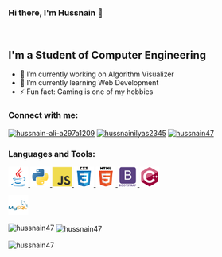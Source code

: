 ### Hi there, I'm Hussnain 👋
<br>

## I'm a Student of Computer Engineering

- 🔭 I’m currently working on Algorithm Visualizer
- 🌱 I’m currently learning Web Development
- ⚡ Fun fact: Gaming is one of my hobbies

<h3 align="left">Connect with me:</h3>
<p align="left">
<a href="https://linkedin.com/in/hussnain-ali-a297a1209" target="blank"><img align="center" src="https://raw.githubusercontent.com/rahuldkjain/github-profile-readme-generator/master/src/images/icons/Social/linked-in-alt.svg" alt="hussnain-ali-a297a1209" height="30" width="40" /></a>
<a href="https://fb.com/hussnainilyas2345" target="blank"><img align="center" src="https://raw.githubusercontent.com/rahuldkjain/github-profile-readme-generator/master/src/images/icons/Social/facebook.svg" alt="hussnainilyas2345" height="30" width="40" /></a>
<a href="https://www.leetcode.com/hussnain47" target="blank"><img align="center" src="https://raw.githubusercontent.com/rahuldkjain/github-profile-readme-generator/master/src/images/icons/Social/leet-code.svg" alt="hussnain47" height="30" width="40" /></a>
</p>

<h3 align="left">Languages and Tools:</h3>
<p align="left"> <a href="https://www.java.com" target="_blank"> <img src="https://raw.githubusercontent.com/devicons/devicon/master/icons/java/java-original.svg" alt="java" width="40" height="40"/> </a> <a href="https://www.python.org" target="_blank"> <img src="https://raw.githubusercontent.com/devicons/devicon/master/icons/python/python-original.svg" alt="python" width="40" height="40"/> </a> <a href="https://developer.mozilla.org/en-US/docs/Web/JavaScript" target="_blank"> <img src="https://raw.githubusercontent.com/devicons/devicon/master/icons/javascript/javascript-original.svg" alt="javascript" width="40" height="40"/> </a> <a href="https://www.w3schools.com/css/" target="_blank"> <img src="https://raw.githubusercontent.com/devicons/devicon/master/icons/css3/css3-original-wordmark.svg" alt="css3" width="40" height="40"/> </a> <a href="https://www.w3.org/html/" target="_blank"> <img src="https://raw.githubusercontent.com/devicons/devicon/master/icons/html5/html5-original-wordmark.svg" alt="html5" width="40" height="40"/> </a> <a href="https://getbootstrap.com" target="_blank"> <img src="https://raw.githubusercontent.com/devicons/devicon/master/icons/bootstrap/bootstrap-plain-wordmark.svg" alt="bootstrap" width="40" height="40"/> </a>  <a href="https://www.w3schools.com/cpp/" target="_blank"> <img src="https://raw.githubusercontent.com/devicons/devicon/master/icons/cplusplus/cplusplus-original.svg" alt="cplusplus" width="40" height="40"/> </a> </p> <a href="https://www.mysql.com/" target="_blank"> <img src="https://raw.githubusercontent.com/devicons/devicon/master/icons/mysql/mysql-original-wordmark.svg" alt="mysql" width="40" height="40"/> </a> 

<p><img align="left" src="https://github-readme-stats.vercel.app/api/top-langs?username=hussnain47&show_icons=true&locale=en&layout=compact&theme=dark" alt="hussnain47" /></p>

<p>&nbsp;<img align="center" src="https://github-readme-stats.vercel.app/api?username=hussnain47&show_icons=true&locale=en&theme=dark&hide=contribs,issues
" alt="hussnain47" /></p>

<p><img align="center" src="https://github-readme-streak-stats.herokuapp.com/?user=hussnain47&theme=dark" alt="hussnain47" /></p>
